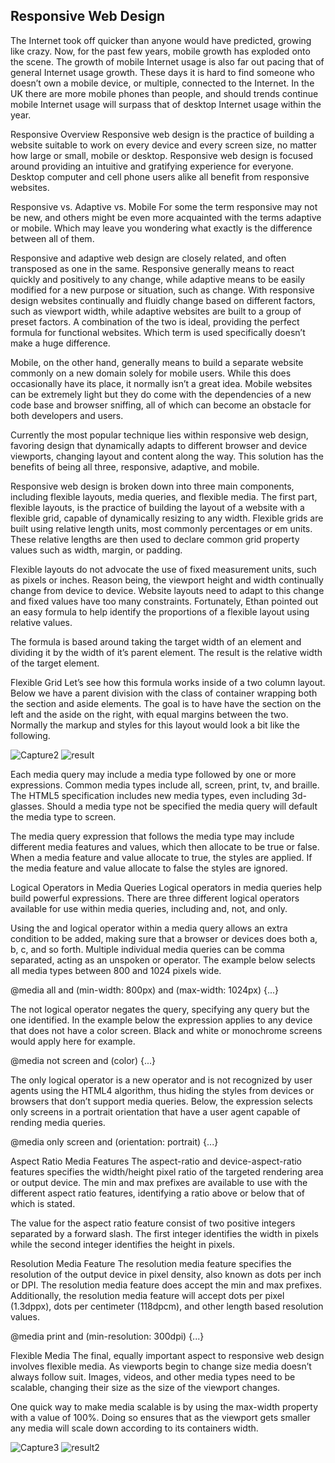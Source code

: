 ## Responsive Web Design


The Internet took off quicker than anyone would have predicted, growing like crazy. Now, for the past few years, mobile growth has exploded onto the scene. The growth of mobile Internet usage is also far out pacing that of general Internet usage growth.
These days it is hard to find someone who doesn’t own a mobile device, or multiple, connected to the Internet. In the UK there are more mobile phones than people, and should trends continue mobile Internet usage will surpass that of desktop Internet usage within the year.

Responsive Overview
Responsive web design is the practice of building a website suitable to work on every device and every screen size, no matter how large or small, mobile or desktop. Responsive web design is focused around providing an intuitive and gratifying experience for everyone. Desktop computer and cell phone users alike all benefit from responsive websites.

Responsive vs. Adaptive vs. Mobile
For some the term responsive may not be new, and others might be even more acquainted with the terms adaptive or mobile. Which may leave you wondering what exactly is the difference between all of them.

Responsive and adaptive web design are closely related, and often transposed as one in the same. Responsive generally means to react quickly and positively to any change, while adaptive means to be easily modified for a new purpose or situation, such as change. With responsive design websites continually and fluidly change based on different factors, such as viewport width, while adaptive websites are built to a group of preset factors. A combination of the two is ideal, providing the perfect formula for functional websites. Which term is used specifically doesn’t make a huge difference.

Mobile, on the other hand, generally means to build a separate website commonly on a new domain solely for mobile users. While this does occasionally have its place, it normally isn’t a great idea. Mobile websites can be extremely light but they do come with the dependencies of a new code base and browser sniffing, all of which can become an obstacle for both developers and users.

Currently the most popular technique lies within responsive web design, favoring design that dynamically adapts to different browser and device viewports, changing layout and content along the way. This solution has the benefits of being all three, responsive, adaptive, and mobile.


Responsive web design is broken down into three main components, including flexible layouts, media queries, and flexible media. The first part, flexible layouts, is the practice of building the layout of a website with a flexible grid, capable of dynamically resizing to any width. Flexible grids are built using relative length units, most commonly percentages or em units. These relative lengths are then used to declare common grid property values such as width, margin, or padding.

Flexible layouts do not advocate the use of fixed measurement units, such as pixels or inches. Reason being, the viewport height and width continually change from device to device. Website layouts need to adapt to this change and fixed values have too many constraints. Fortunately, Ethan pointed out an easy formula to help identify the proportions of a flexible layout using relative values.

The formula is based around taking the target width of an element and dividing it by the width of it’s parent element. The result is the relative width of the target element.


Flexible Grid
Let’s see how this formula works inside of a two column layout. Below we have a parent division with the class of container wrapping both the section and aside elements. The goal is to have have the section on the left and the aside on the right, with equal margins between the two. Normally the markup and styles for this layout would look a bit like the following.

![Capture2](https://user-images.githubusercontent.com/79080942/115077321-8a123000-9f06-11eb-9398-75f86dab0cab.PNG)
![result](https://user-images.githubusercontent.com/79080942/115077333-8c748a00-9f06-11eb-80d9-7884081da96a.PNG)



Each media query may include a media type followed by one or more expressions. Common media types include all, screen, print, tv, and braille. The HTML5 specification includes new media types, even including 3d-glasses. Should a media type not be specified the media query will default the media type to screen.

The media query expression that follows the media type may include different media features and values, which then allocate to be true or false. When a media feature and value allocate to true, the styles are applied. If the media feature and value allocate to false the styles are ignored.

Logical Operators in Media Queries
Logical operators in media queries help build powerful expressions. There are three different logical operators available for use within media queries, including and, not, and only.

Using the and logical operator within a media query allows an extra condition to be added, making sure that a browser or devices does both a, b, c, and so forth. Multiple individual media queries can be comma separated, acting as an unspoken or operator. The example below selects all media types between 800 and 1024 pixels wide.

@media all and (min-width: 800px) and (max-width: 1024px) {...}

              
The not logical operator negates the query, specifying any query but the one identified. In the example below the expression applies to any device that does not have a color screen. Black and white or monochrome screens would apply here for example.


@media not screen and (color) {...}

              
The only logical operator is a new operator and is not recognized by user agents using the HTML4 algorithm, thus hiding the styles from devices or browsers that don’t support media queries. Below, the expression selects only screens in a portrait orientation that have a user agent capable of rending media queries.

@media only screen and (orientation: portrait) {...}

Aspect Ratio Media Features
The aspect-ratio and device-aspect-ratio features specifies the width/height pixel ratio of the targeted rendering area or output device. The min and max prefixes are available to use with the different aspect ratio features, identifying a ratio above or below that of which is stated.

The value for the aspect ratio feature consist of two positive integers separated by a forward slash. The first integer identifies the width in pixels while the second integer identifies the height in pixels.

Resolution Media Feature
The resolution media feature specifies the resolution of the output device in pixel density, also known as dots per inch or DPI. The resolution media feature does accept the min and max prefixes. Additionally, the resolution media feature will accept dots per pixel (1.3dppx), dots per centimeter (118dpcm), and other length based resolution values.

@media print and (min-resolution: 300dpi) {...}


Flexible Media
The final, equally important aspect to responsive web design involves flexible media. As viewports begin to change size media doesn’t always follow suit. Images, videos, and other media types need to be scalable, changing their size as the size of the viewport changes.

One quick way to make media scalable is by using the max-width property with a value of 100%. Doing so ensures that as the viewport gets smaller any media will scale down according to its containers width.

![Capture3](https://user-images.githubusercontent.com/79080942/115077671-1cb2cf00-9f07-11eb-88f9-7631c27f8f26.PNG)
![result2](https://user-images.githubusercontent.com/79080942/115077672-1de3fc00-9f07-11eb-8548-f6e488a6c379.PNG)

              


